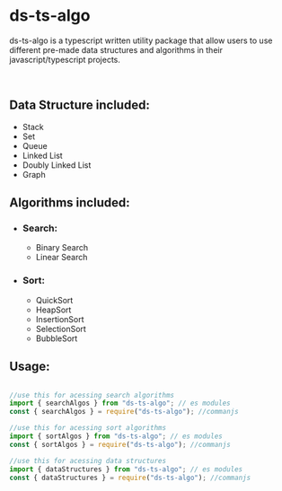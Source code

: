 # ds-ts-algo

ds-ts-algo is a typescript written utility package that allow users to use different pre-made data structures and algorithms in their javascript/typescript projects.

<br />

## Data Structure included:

- Stack
- Set
- Queue
- Linked List
- Doubly Linked List
- Graph

## Algorithms included:

- ### Search:

  - Binary Search
  - Linear Search

- ### Sort:
  - QuickSort
  - HeapSort
  - InsertionSort
  - SelectionSort
  - BubbleSort

## Usage:

```typescript

//use this for acessing search algorithms
import { searchAlgos } from "ds-ts-algo"; // es modules
const { searchAlgos } = require("ds-ts-algo"); //commanjs

//use this for acessing sort algorithms
import { sortAlgos } from "ds-ts-algo"; // es modules
const { sortAlgos } = require("ds-ts-algo"); //commanjs

//use this for acessing data structures
import { dataStructures } from "ds-ts-algo"; // es modules
const { dataStructures } = require("ds-ts-algo"); //commanjs

```
